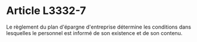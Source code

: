 # Article L3332-7

Le règlement du plan d'épargne d'entreprise détermine les conditions dans lesquelles le personnel est informé de son existence et de son contenu.